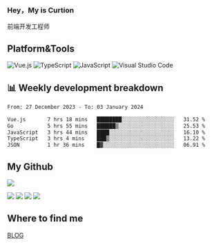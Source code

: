 ### Hey，My is Curtion
前端开发工程师
## Platform&Tools

![Vue.js](https://img.shields.io/badge/-Vue.js-4FC08D?style=flat-square&logo=Vue.js&logoColor=white)
![TypeScript](https://img.shields.io/badge/-TypeScript-007ACC?style=flat-square&logo=typescript&logoColor=white)
![JavaScript](https://img.shields.io/badge/-JavaScript-F7DF1E?style=flat-square&logo=javascript&logoColor=black)
![Visual Studio Code](https://img.shields.io/badge/-VSCode-007ACC?style=flat-square&logo=Visual-Studio-Code&logoColor=white)

## 📊 Weekly development breakdown

<!--START_SECTION:waka-->

```txt
From: 27 December 2023 - To: 03 January 2024

Vue.js       7 hrs 18 mins   ████████░░░░░░░░░░░░░░░░░   31.52 %
Go           5 hrs 55 mins   ██████▒░░░░░░░░░░░░░░░░░░   25.53 %
JavaScript   3 hrs 44 mins   ████░░░░░░░░░░░░░░░░░░░░░   16.10 %
TypeScript   3 hrs 4 mins    ███▒░░░░░░░░░░░░░░░░░░░░░   13.22 %
JSON         1 hr 36 mins    █▓░░░░░░░░░░░░░░░░░░░░░░░   06.91 %
```

<!--END_SECTION:waka-->

## My Github

![](http://github-profile-summary-cards.vercel.app/api/cards/profile-details?username=curtion&theme=nord_bright)

![](http://github-profile-summary-cards.vercel.app/api/cards/stats?username=curtion&theme=nord_bright)
![](http://github-profile-summary-cards.vercel.app/api/cards/productive-time?username=curtion&theme=nord_bright&utcOffset=8)
![](http://github-profile-summary-cards.vercel.app/api/cards/repos-per-language?username=curtion&theme=nord_bright)
![](http://github-profile-summary-cards.vercel.app/api/cards/most-commit-language?username=curtion&theme=nord_bright)

## Where to find me

[BLOG](https://blog.3gxk.net)
